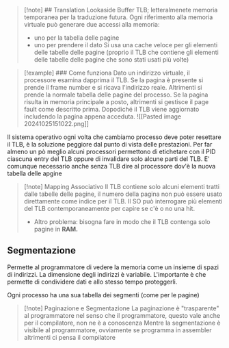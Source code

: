 >[!note] ## Translation Lookaside Buffer
>TLB; letteralmenete memoria temporanea per la traduzione futura.
>Ogni riferimento alla memoria virtuale può generare due accessi alla memoria:
>- uno per la tabella delle pagine
>- uno per prendere il dato
>Si usa una cache veloce per gli elementi delle tabelle delle pagine (proprio il TLB che contiene gli elementi delle tabelle delle pagine che sono stati usati più volte)

>[!example] ### Come funziona 
Dato un indirizzo virtuale, il processore esamina dapprima il TLB. Se la pagina è presente si prende il frame number e si ricava l'indirizzo reale. Altrimenti si prende la normale tabella delle pagine del processo. Se la pagina risulta in memoria principale a posto, altrimenti si gestisce il page fault come descritto prima. Dopodiché il TLB viene aggiornato includendo la pagina appena acceduta.
>![[Pasted image 20241025151022.png]]

Il sistema operativo ogni volta che cambiamo processo deve poter resettare il TLB, è la soluzione peggiore dal punto di vista delle prestazioni. Per far almeno un pò meglio alcuni processori permettono di etichetare con il PID ciascuna entry del TLB oppure di invalidare solo alcune parti del TLB. E' comunque necessario anche senza TLB dire al processore dov'è la nuova tabella delle apgine 

>[!note] Mapping Associativo
>Il TLB contiene solo alcuni elementi tratti dalle tabelle delle pagine, il numero della pagina non può essere usato direttamente come indice per il TLB.  Il SO può interrogare più elementi del TLB contemporaneamente per capire se c'è o no una hit.
>- Altro problema: bisogna fare in modo che il TLB contenga solo pagine in **RAM.** 

## Segmentazione
Permette al programmatore di vedere la memoria come un insieme di spazi di indirizzi. La dimensione degli indirizzi è variabile. L'importante è che permette di condividere dati e allo stesso tempo proteggerli.

Ogni processo ha una sua tabella dei segmenti (come per le pagine)

>[!note] Paginazione e Segmentazione 
>La paginazione è "trasparente" al programmatore nel senso che il programmatore, questo vale  anche per il compilatore, non ne è a conoscenza
>Mentre la segmentazione è visibile al programmatore, ovviamente se programma in  assembler  altrimenti ci pensa il compilatore


